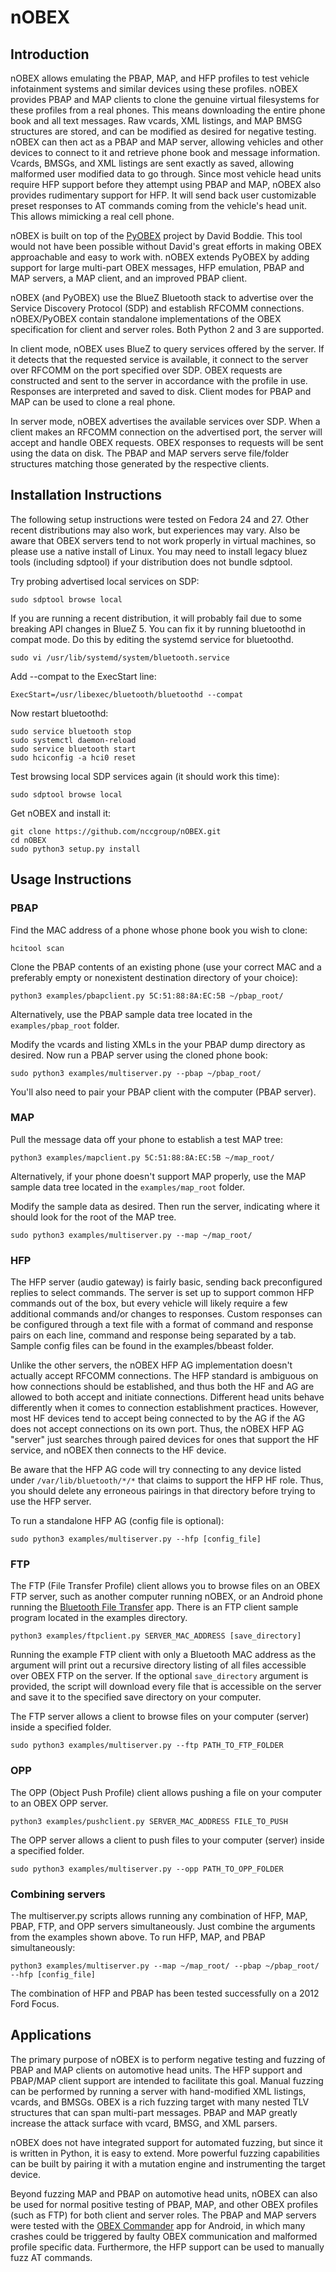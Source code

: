 # nOBEX

## Introduction
nOBEX allows emulating the PBAP, MAP, and HFP profiles to test vehicle infotainment systems and
similar devices using these profiles. nOBEX provides PBAP and MAP clients to clone the genuine
virtual filesystems for these profiles from a real phones. This means downloading the entire phone
book and all text messages. Raw vcards, XML listings, and MAP BMSG structures are stored, and can
be modified as desired for negative testing. nOBEX can then act as a PBAP and MAP server, allowing
vehicles and other devices to connect to it and retrieve phone book and message information. Vcards,
BMSGs, and XML listings are sent exactly as saved, allowing malformed user modified data to go
through. Since most vehicle head units require HFP support before they attempt using PBAP and MAP,
nOBEX also provides rudimentary support for HFP. It will send back user customizable preset
responses to AT commands coming from the vehicle's head unit. This allows mimicking a real cell
phone.

nOBEX is built on top of the [PyOBEX](https://bitbucket.org/dboddie/pyobex) project by David Boddie.
This tool would not have been possible without David's great efforts in making OBEX approachable
and easy to work with. nOBEX extends PyOBEX by adding support for large multi-part OBEX messages,
HFP emulation, PBAP and MAP servers, a MAP client, and an improved PBAP client.

nOBEX (and PyOBEX) use the BlueZ Bluetooth stack to advertise over the Service Discovery Protocol
(SDP) and establish RFCOMM connections. nOBEX/PyOBEX contain standalone implementations of the
OBEX specification for client and server roles. Both Python 2 and 3 are supported.

In client mode, nOBEX uses BlueZ to query services offered by the server. If it detects that the
requested service is available, it connect to the server over RFCOMM on the port specified over
SDP. OBEX requests are constructed and sent to the server in accordance with the profile in use.
Responses are interpreted and saved to disk. Client modes for PBAP and MAP can be used to clone a
real phone.

In server mode, nOBEX advertises the available services over SDP. When a client makes an RFCOMM
connection on the advertised port, the server will accept and handle OBEX requests. OBEX responses
to requests will be sent using the data on disk. The PBAP and MAP servers serve file/folder
structures matching those generated by the respective clients.

## Installation Instructions
The following setup instructions were tested on Fedora 24 and 27. Other recent distributions may
also work, but experiences may vary. Also be aware that OBEX servers tend to not work properly
in virtual machines, so please use a native install of Linux. You may need to install legacy
bluez tools (including sdptool) if your distribution does not bundle sdptool.

Try probing advertised local services on SDP:
```
sudo sdptool browse local
```

If you are running a recent distribution, it will probably fail due to some
breaking API changes in BlueZ 5. You can fix it by running bluetoothd in compat mode.
Do this by editing the systemd service for bluetoothd.
```
sudo vi /usr/lib/systemd/system/bluetooth.service
```

Add --compat to the ExecStart line:
```
ExecStart=/usr/libexec/bluetooth/bluetoothd --compat
```

Now restart bluetoothd:
```
sudo service bluetooth stop
sudo systemctl daemon-reload
sudo service bluetooth start
sudo hciconfig -a hci0 reset
```

Test browsing local SDP services again (it should work this time):
```
sudo sdptool browse local
```

Get nOBEX and install it:
```
git clone https://github.com/nccgroup/nOBEX.git
cd nOBEX
sudo python3 setup.py install
```

## Usage Instructions
### PBAP
Find the MAC address of a phone whose phone book you wish to clone:
```
hcitool scan
```

Clone the PBAP contents of an existing phone (use your correct MAC and a preferably empty or
nonexistent destination directory of your choice):
```
python3 examples/pbapclient.py 5C:51:88:8A:EC:5B ~/pbap_root/
```

Alternatively, use the PBAP sample data tree located in the `examples/pbap_root` folder.

Modify the vcards and listing XMLs in the your PBAP dump directory as desired. Now run a
PBAP server using the cloned phone book:
```
sudo python3 examples/multiserver.py --pbap ~/pbap_root/
```

You'll also need to pair your PBAP client with the computer (PBAP server).

### MAP
Pull the message data off your phone to establish a test MAP tree:
```
python3 examples/mapclient.py 5C:51:88:8A:EC:5B ~/map_root/
```

Alternatively, if your phone doesn't support MAP properly, use the MAP sample data tree
located in the `examples/map_root` folder.

Modify the sample data as desired. Then run the server, indicating where it should look for the
root of the MAP tree.
```
sudo python3 examples/multiserver.py --map ~/map_root/
```

### HFP
The HFP server (audio gateway) is fairly basic, sending back preconfigured replies to select
commands. The server is set up to support common HFP commands out of the box, but every vehicle
will likely require a few additional commands and/or changes to responses. Custom responses can be
configured through a text file with a format of command and response pairs on each line, command
and response being separated by a tab. Sample config files can be found in the examples/bbeast folder.

Unlike the other servers, the nOBEX HFP AG implementation doesn't actually accept RFCOMM
connections. The HFP standard is ambiguous on how connections should be established, and
thus both the HF and AG are allowed to both accept and initiate connections. Different
head units behave differently when it comes to connection establishment practices. However,
most HF devices tend to accept being connected to by the AG if the AG does not accept
connections on its own port. Thus, the nOBEX HFP AG "server" just searches through paired
devices for ones that support the HF service, and nOBEX then connects to the HF device.

Be aware that the HFP AG code will try connecting to any device listed under
`/var/lib/bluetooth/*/*` that claims to support the HFP HF role. Thus, you should
delete any erroneous pairings in that directory before trying to use the HFP server.

To run a standalone HFP AG (config file is optional):
```
sudo python3 examples/multiserver.py --hfp [config_file]
```

### FTP
The FTP (File Transfer Profile) client allows you to browse files on an OBEX FTP server,
such as another computer running nOBEX, or an Android phone running the
[Bluetooth File Transfer](https://play.google.com/store/apps/details?id=it.medieval.blueftp&hl=en)
app. There is an FTP client sample program located in the examples directory.
```
python3 examples/ftpclient.py SERVER_MAC_ADDRESS [save_directory]
```

Running the example FTP client with only a Bluetooth MAC address as the argument will print
out a recursive directory listing of all files accessible over OBEX FTP on the server. If the
optional `save_directory` argument is provided, the script will download every file that is
accessible on the server and save it to the specified save directory on your computer.

The FTP server allows a client to browse files on your computer (server) inside a specified folder.
```
sudo python3 examples/multiserver.py --ftp PATH_TO_FTP_FOLDER
```

### OPP
The OPP (Object Push Profile) client allows pushing a file on your computer to an OBEX OPP server.
```
python3 examples/pushclient.py SERVER_MAC_ADDRESS FILE_TO_PUSH
```

The OPP server allows a client to push files to your computer (server) inside a specified folder.
```
sudo python3 examples/multiserver.py --opp PATH_TO_OPP_FOLDER
```

### Combining servers
The multiserver.py scripts allows running any combination of HFP, MAP, PBAP, FTP, and OPP servers
simultaneously. Just combine the arguments from the examples shown above. To run HFP, MAP, and
PBAP simultaneously:
```
python3 examples/multiserver.py --map ~/map_root/ --pbap ~/pbap_root/ --hfp [config_file]
```

The combination of HFP and PBAP has been tested successfully on a 2012 Ford Focus.

## Applications
The primary purpose of nOBEX is to perform negative testing and fuzzing of PBAP and MAP clients on
automotive head units. The HFP support and PBAP/MAP client support are intended to facilitate this
goal. Manual fuzzing can be performed by running a server with hand-modified XML listings, vcards,
and BMSGs. OBEX is a rich fuzzing target with many nested TLV structures that can span multi-part
messages. PBAP and MAP greatly increase the attack surface with vcard, BMSG, and XML parsers.

nOBEX does not have integrated support for automated fuzzing, but since it is written in Python,
it is easy to extend. More powerful fuzzing capabilities can be built by pairing it with a mutation
engine and instrumenting the target device.

Beyond fuzzing MAP and PBAP on automotive head units, nOBEX can also be used for normal positive
testing of PBAP, MAP, and other OBEX profiles (such as FTP) for both client and server roles. The
PBAP and MAP servers were tested with the [OBEX Commander](http://intradarma.com/) app for Android,
in which many crashes could be triggered by faulty OBEX communication and malformed profile specific
data. Furthermore, the HFP support can be used to manually fuzz AT commands.
